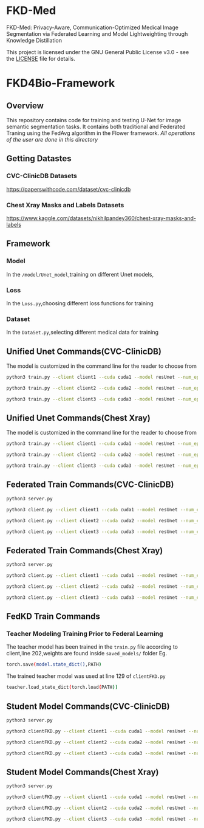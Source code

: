 # FKD-Med  

FKD-Med: Privacy-Aware, Communication-Optimized Medical Image Segmentation via Federated Learning and Model Lightweighting through Knowledge Distillation

This project is licensed under the GNU General Public License v3.0 - see the [LICENSE](LICENSE) file for details.


# FKD4Bio-Framework

## Overview
This repository contains code for training and testing U-Net for image semantic segmentation tasks. It contains both traditional and Federated Traning using the FedAvg algorithm in the Flower framework.
_All operations of the user are done in this directory_

## Getting Datastes
### CVC-ClinicDB Datasets
https://paperswithcode.com/dataset/cvc-clinicdb

### Chest Xray Masks and Labels Datasets
https://www.kaggle.com/datasets/nikhilpandey360/chest-xray-masks-and-labels
## Framework

### Model
In the `/model/Unet_model`,training on different Unet models,


### Loss
In the `Loss.py`,choosing different loss functions for training

### Dataset

In the `DataSet.py`,selecting different medical data for training


## Unified Unet Commands(CVC-ClinicDB)
The model is customized in the command line for the reader to choose from
```sh
python3 train.py --client client1 --cuda cuda1 --model resUnet --num_epochs 50 --dataset CVC --picFormat .tif
```
```sh
python3 train.py --client client2 --cuda cuda2 --model resUnet --num_epochs 50  --dataset CVC --picFormat .tif
```
```sh
python3 train.py --client client3 --cuda cuda3 --model resUnet --num_epochs 50  --dataset CVC --picFormat .tif
```

## Unified Unet Commands(Chest Xray)
The model is customized in the command line for the reader to choose from
```sh
python3 train.py --client client1 --cuda cuda1 --model resUnet --num_epochs 50 --dataset Chest --picFormat .png
```
```sh
python3 train.py --client client2 --cuda cuda2 --model resUnet --num_epochs 50  --dataset Chest --picFormat .png
```
```sh
python3 train.py --client client3 --cuda cuda3 --model resUnet --num_epochs 50  --dataset Chest --picFormat .png
```

## Federated Train Commands(CVC-ClinicDB)

```sh
python3 server.py
```
```sh
python3 client.py --client client1 --cuda cuda1 --model resUnet --num_epochs 10 --dataset CVC --picFormat .tif
```
```sh
python3 client.py --client client2 --cuda cuda2 --model resUnet --num_epochs 10 --dataset CVC --picFormat .tif
```
```sh
python3 client.py --client client3 --cuda cuda3 --model resUnet --num_epochs 10 --dataset CVC --picFormat .tif
```

## Federated Train Commands(Chest Xray)

```sh
python3 server.py
```
```sh
python3 client.py --client client1 --cuda cuda1 --model resUnet --num_epochs 10 --dataset Chest --picFormat .png
```
```sh
python3 client.py --client client2 --cuda cuda2 --model resUnet --num_epochs 10 --dataset Chest --picFormat .png
```
```sh
python3 client.py --client client3 --cuda cuda3 --model resUnet --num_epochs 10 --dataset Chest --picFormat .png
```

## FedKD Train Commands

### Teacher Modeling Training Prior to Federal Learning
The teacher model has been trained in the `train.py` file according to client,line 202,weights are found inside `saved_models/` folder Eg.
```sh
torch.save(model.state_dict(),PATH)
```
The trained teacher model was used at line 129 of `clientFKD.py`
```sh
teacher.load_state_dict(torch.load(PATH))
```
## Student Model Commands(CVC-ClinicDB)
```sh
python3 server.py
```
```sh
python3 clientFKD.py --client client1 --cuda cuda1 --model resUnet --num_epochs 10 --dataset CVC --picFormat .tif
```
```sh
python3 clientFKD.py --client client2 --cuda cuda2 --model resUnet --num_epochs 10 --dataset CVC --picFormat .tif
```
```sh
python3 clientFKD.py --client client3 --cuda cuda3 --model resUnet --num_epochs 10 --dataset CVC --picFormat .tif
```

## Student Model Commands(Chest Xray)
```sh
python3 server.py
```
```sh
python3 clientFKD.py --client client1 --cuda cuda1 --model resUnet --num_epochs 10 --dataset Chest --picFormat .png
```
```sh
python3 clientFKD.py --client client2 --cuda cuda2 --model resUnet --num_epochs 10 --dataset Chest --picFormat .png
```
```sh
python3 clientFKD.py --client client3 --cuda cuda3 --model resUnet --num_epochs 10 --dataset Chest --picFormat .png
```

<!-- ## Review of results
### The test image shows
```sh
PicList
    ---pic
    ---picFed
    ---picFKD
```
### The test loss function shows
```sh
DataList
    ---Unet
    ---Fed
    ---FKD
``` -->
